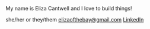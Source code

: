 My name is Eliza Cantwell and I love to build things! 

she/her or they/them
elizaofthebay@gmail.com
[LinkedIn](https://www.linkedin.com/in/eliza-cantwell/)
